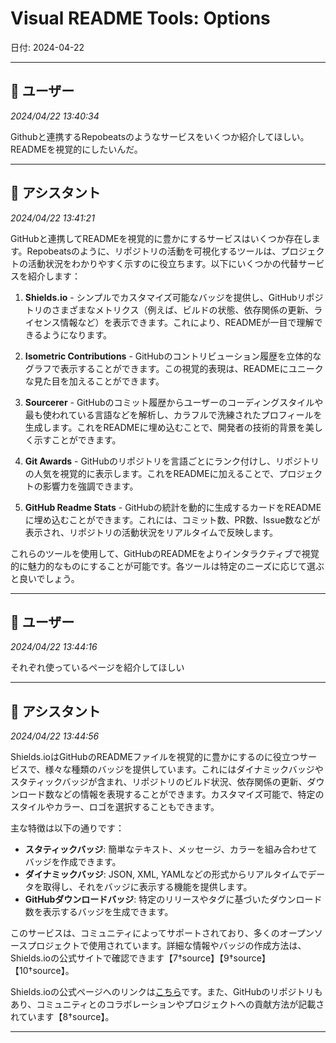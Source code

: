 # Visual README Tools: Options

日付: 2024-04-22

---

## 👤 ユーザー
*2024/04/22 13:40:34*

Githubと連携するRepobeatsのようなサービスをいくつか紹介してほしい。READMEを視覚的にしたいんだ。

---

## 🤖 アシスタント
*2024/04/22 13:41:21*

GitHubと連携してREADMEを視覚的に豊かにするサービスはいくつか存在します。Repobeatsのように、リポジトリの活動を可視化するツールは、プロジェクトの活動状況をわかりやすく示すのに役立ちます。以下にいくつかの代替サービスを紹介します：

1. **Shields.io** - シンプルでカスタマイズ可能なバッジを提供し、GitHubリポジトリのさまざまなメトリクス（例えば、ビルドの状態、依存関係の更新、ライセンス情報など）を表示できます。これにより、READMEが一目で理解できるようになります。

2. **Isometric Contributions** - GitHubのコントリビューション履歴を立体的なグラフで表示することができます。この視覚的表現は、READMEにユニークな見た目を加えることができます。

3. **Sourcerer** - GitHubのコミット履歴からユーザーのコーディングスタイルや最も使われている言語などを解析し、カラフルで洗練されたプロフィールを生成します。これをREADMEに埋め込むことで、開発者の技術的背景を美しく示すことができます。

4. **Git Awards** - GitHubのリポジトリを言語ごとにランク付けし、リポジトリの人気を視覚的に表示します。これをREADMEに加えることで、プロジェクトの影響力を強調できます。

5. **GitHub Readme Stats** - GitHubの統計を動的に生成するカードをREADMEに埋め込むことができます。これには、コミット数、PR数、Issue数などが表示され、リポジトリの活動状況をリアルタイムで反映します。

これらのツールを使用して、GitHubのREADMEをよりインタラクティブで視覚的に魅力的なものにすることが可能です。各ツールは特定のニーズに応じて選ぶと良いでしょう。

---

## 👤 ユーザー
*2024/04/22 13:44:16*

それぞれ使っているページを紹介してほしい

---

## 🤖 アシスタント
*2024/04/22 13:44:56*

Shields.ioはGitHubのREADMEファイルを視覚的に豊かにするのに役立つサービスで、様々な種類のバッジを提供しています。これにはダイナミックバッジやスタティックバッジが含まれ、リポジトリのビルド状況、依存関係の更新、ダウンロード数などの情報を表現することができます。カスタマイズ可能で、特定のスタイルやカラー、ロゴを選択することもできます。

主な特徴は以下の通りです：

- **スタティックバッジ**: 簡単なテキスト、メッセージ、カラーを組み合わせてバッジを作成できます。
- **ダイナミックバッジ**: JSON, XML, YAMLなどの形式からリアルタイムでデータを取得し、それをバッジに表示する機能を提供します。
- **GitHubダウンロードバッジ**: 特定のリリースやタグに基づいたダウンロード数を表示するバッジを生成できます。

このサービスは、コミュニティによってサポートされており、多くのオープンソースプロジェクトで使用されています。詳細な情報やバッジの作成方法は、Shields.ioの公式サイトで確認できます【7†source】【9†source】【10†source】。

Shields.ioの公式ページへのリンクは[こちら](https://shields.io/)です。また、GitHubのリポジトリもあり、コミュニティとのコラボレーションやプロジェクトへの貢献方法が記載されています【8†source】。

---
